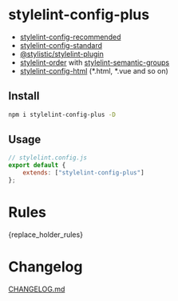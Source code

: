 # stylelint-config-plus

- [stylelint-config-recommended](https://github.com/stylelint/stylelint-config-recommended)
- [stylelint-config-standard](https://github.com/stylelint/stylelint-config-standard)
- [@stylistic/stylelint-plugin](https://www.npmjs.com/package/@stylistic/stylelint-plugin) 
- [stylelint-order](https://github.com/hudochenkov/stylelint-order) with [stylelint-semantic-groups](https://github.com/theKashey/stylelint-semantic-groups)
- [stylelint-config-html](https://www.npmjs.com/package/stylelint-config-html) (*.html, *.vue and so on)

## Install
```sh
npm i stylelint-config-plus -D
```

## Usage
```js
// stylelint.config.js
export default {
    extends: ["stylelint-config-plus"]
};
```

# Rules
{replace_holder_rules}

# Changelog
[CHANGELOG.md](CHANGELOG.md)
